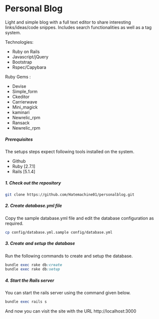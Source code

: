 # Personal Blog

Light and simple blog with a full text editor to share interesting links/ideas/code snippes. Includes search functionalities as well as a tag system.



Technologies:

- Ruby on Rails
- Javascript/jQuery
- Bootstrap
- Rspec/Capybara


Ruby Gems :


-  Devise
-  Simple_form
-  Ckeditor
-  Carrierwave
-  Mini_magick
-  kaminari
-  Newrelic_rpm
-  Ransack
-  Newrelic_rpm



##### Prerequisites

The setups steps expect following tools installed on the system.

- Github
- Ruby [2.7.1]
- Rails [5.1.4]

##### 1. Check out the repository

```bash
git clone https://github.com/Hatemachine01/personalblog.git
```

##### 2. Create database.yml file

Copy the sample database.yml file and edit the database configuration as required.

```bash
cp config/database.yml.sample config/database.yml
```

##### 3. Create and setup the database

Run the following commands to create and setup the database.

```ruby
bundle exec rake db:create
bundle exec rake db:setup
```

##### 4. Start the Rails server

You can start the rails server using the command given below.

```ruby
bundle exec rails s
```

And now you can visit the site with the URL http://localhost:3000

